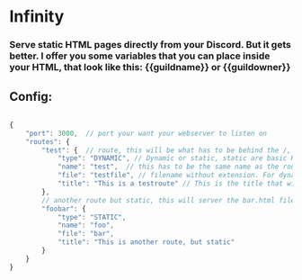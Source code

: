 # Infinity

### Serve static HTML pages directly from your Discord. But it gets better. I offer you some variables that you can place inside your HTML, that look like this: {{guildname}} or {{guildowner}}


## Config:

```js

{
    "port": 3000,  // port your want your webserver to listen on
    "routes": {
        "test": {  // route, this will be what has to be behind the /, so "test" resembles the route: "localhost:3000/test"
            "type": "DYNAMIC", // Dynamic or static, static are basic HTML files, dynamic are hbs files that offer you the ability to use variables in your HTML file.
            "name": "test",  // this has to be the same name as the route
            "file": "testfile", // filename without extension. For dynamic pages you have to use the /views directory, for static pages, the /public directory
            "title": "This is a testroute" // This is the title that willl be replacedin the header if your page is dynamic
        },
        // another route but static, this will server the bar.html file in the /public directory
        "foobar": {
            "type": "STATIC",
            "name": "foo",
            "file": "bar",
            "title": "This is another route, but static"
        }
    }
}

```